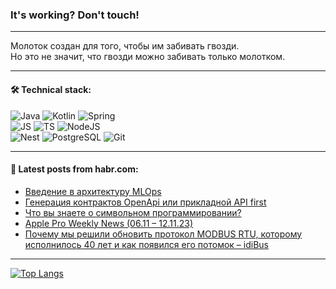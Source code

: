 ### It's working? Don't touch!

---
Молоток создан для того, чтобы им забивать гвозди. <br>
Но это не значит, что гвозди можно забивать только молотком.

---

#### 🛠️ Technical stack:

![Java](https://img.shields.io/badge/Java-informational?logo=Oracle&style=flat&logoColor=white&color=FF4500)
![Kotlin](https://img.shields.io/badge/Kotlin-informational?logo=Kotlin&style=flat&logoColor=white&color=774D97)
![Spring](https://img.shields.io/badge/SpringBoot-informational?logo=SpringBoot&style=flat&logoColor=white&color=6DB33F) <br>
![JS](https://img.shields.io/badge/JS-informational?logo=javaScript&style=flat&logoColor=black&color=F7Df1E)
![TS](https://img.shields.io/badge/TypeScript-informational?logo=typeScript&style=flat&logoColor=black&color=0667A8)
![NodeJS](https://img.shields.io/badge/NodeJS-informational?logo=node.js&style=flat&logoColor=white&color=70A760) <br>
![Nest](https://img.shields.io/badge/NestJS-informational?logo=NestJS&style=flat&logoColor=white&color=E0234E)
![PostgreSQL](https://img.shields.io/badge/PostgreSQL-informational?logo=PostgreSQL&style=flat&logoColor=white&color=DAA520)
![Git](https://img.shields.io/badge/Git-informational?logo=git&style=flat&logoColor=white&color=778899)

___

#### 💬 Latest posts from habr.com:

<!-- BLOG-POST-LIST:START -->
- [Введение в архитектуру MLOps](https://habr.com/ru/companies/otus/articles/773320/?utm_source=habrahabr&utm_medium=rss&utm_campaign=773320)
- [Генерация контрактов OpenApi или прикладной API first](https://habr.com/ru/articles/770528/?utm_source=habrahabr&utm_medium=rss&utm_campaign=770528)
- [Что вы знаете о символьном программировании?](https://habr.com/ru/articles/772984/?utm_source=habrahabr&utm_medium=rss&utm_campaign=772984)
- [Apple Pro Weekly News &lpar;06.11 – 12.11.23&rpar;](https://habr.com/ru/articles/773682/?utm_source=habrahabr&utm_medium=rss&utm_campaign=773682)
- [Почему мы решили обновить протокол MODBUS RTU, которому исполнилось 40 лет и как появился его потомок – idiBus](https://habr.com/ru/articles/773676/?utm_source=habrahabr&utm_medium=rss&utm_campaign=773676)
<!-- BLOG-POST-LIST:END -->

---
[![Top Langs](https://github-readme-stats-git-master-advtsetting-gmailcom.vercel.app/api/top-langs/?username=zloylis&langs_count=10&hide_title=false&title_color=e6edf3&size_weight=0.5&count_weight=0.5&layout=compact&hide_border=true&theme=dracula)](https://github.com/zloylis)

<!-- ![GitHub stats](https://github-readme-stats-git-master-advtsetting-gmailcom.vercel.app/api?username=zloylis&show_icons=true&hide_border=true&theme=dracula&hide_title=true&include_all_commits=true&count_private=true&hide=contribs&hide_rank=true) -->
